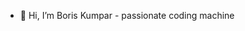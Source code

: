 - 👋 Hi, I’m Boris Kumpar - passionate coding machine

<!---
bkumpar/bkumpar is a ✨ special ✨ repository because its `README.md` (this file) appears on your GitHub profile.
You can click the Preview link to take a look at your changes.
--->
